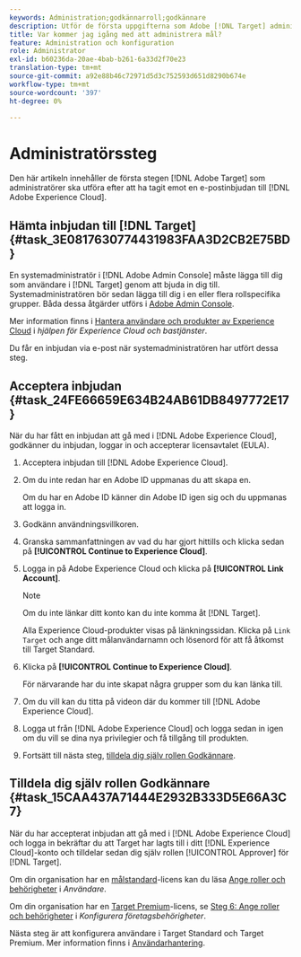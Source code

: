 ```yaml
---
keywords: Administration;godkännarroll;godkännare
description: Utför de första uppgifterna som Adobe [!DNL Target] administratörer ska utföra efter att ha tagit emot e-postinbjudan till Adobe Experience Cloud.
title: Var kommer jag igång med att administrera mål?
feature: Administration och konfiguration
role: Administrator
exl-id: b60236da-20ae-4bab-b261-6a33d2f70e23
translation-type: tm+mt
source-git-commit: a92e88b46c72971d5d3c752593d651d8290b674e
workflow-type: tm+mt
source-wordcount: '397'
ht-degree: 0%

---
```


# Administratörssteg

Den här artikeln innehåller de första stegen [!DNL Adobe Target] som administratörer ska utföra efter att ha tagit emot en e-postinbjudan till [!DNL Adobe Experience Cloud].

## Hämta inbjudan till [!DNL Target] {#task_3E0817630774431983FAA3D2CB2E75BD}

En systemadministratör i [!DNL Adobe Admin Console] måste lägga till dig som användare i [!DNL Target] genom att bjuda in dig till. Systemadministratören bör sedan lägga till dig i en eller flera rollspecifika grupper. Båda dessa åtgärder utförs i [Adobe Admin Console](https://adminconsole.adobe.com).

Mer information finns i [Hantera användare och produkter av Experience Cloud](https://experienceleague.adobe.com/docs/core-services/interface/manage-users-and-products/admin-getting-started.html) i *hjälpen för Experience Cloud och bastjänster*.

Du får en inbjudan via e-post när systemadministratören har utfört dessa steg.

## Acceptera inbjudan {#task_24FE66659E634B24AB61DB8497772E17}

När du har fått en inbjudan att gå med i [!DNL Adobe Experience Cloud], godkänner du inbjudan, loggar in och accepterar licensavtalet (EULA).

1. Acceptera inbjudan till [!DNL Adobe Experience Cloud].
1. Om du inte redan har en Adobe ID uppmanas du att skapa en.

   Om du har en Adobe ID känner din Adobe ID igen sig och du uppmanas att logga in.
1. Godkänn användningsvillkoren.
1. Granska sammanfattningen av vad du har gjort hittills och klicka sedan på **[!UICONTROL Continue to Experience Cloud]**.
1. Logga in på Adobe Experience Cloud och klicka på **[!UICONTROL Link Account]**.

   >[!NOTE]
   >
   >Om du inte länkar ditt konto kan du inte komma åt [!DNL Target].

   Alla Experience Cloud-produkter visas på länkningssidan. Klicka på `Link Target` och ange ditt målanvändarnamn och lösenord för att få åtkomst till Target Standard.
1. Klicka på **[!UICONTROL Continue to Experience Cloud]**.

   För närvarande har du inte skapat några grupper som du kan länka till.
1. Om du vill kan du titta på videon där du kommer till [!DNL Adobe Experience Cloud].
1. Logga ut från [!DNL Adobe Experience Cloud] och logga sedan in igen om du vill se dina nya privilegier och få tillgång till produkten.
1. Fortsätt till nästa steg, [tilldela dig själv rollen Godkännare](/help/administrating-target/start-target.md#task_15CAA437A71444E2932B333D5E66A3C7).

## Tilldela dig själv rollen Godkännare {#task_15CAA437A71444E2932B333D5E66A3C7}

När du har accepterat inbjudan att gå med i [!DNL Adobe Experience Cloud] och logga in bekräftar du att Target har lagts till i ditt [!DNL Experience Cloud]-konto och tilldelar sedan dig själv rollen [!UICONTROL Approver] för [!DNL Target].

Om din organisation har en [målstandard](/help/c-intro/intro.md#section_ACD5EFF17AAB4E979CBEFA0145CCD905)-licens kan du läsa [Ange roller och behörigheter](/help/administrating-target/c-user-management/c-user-management/user-management.md#roles-permissions) i *Användare*.

Om din organisation har en [Target Premium](/help/c-intro/intro.md#premium)-licens, se [Steg 6: Ange roller och behörigheter](/help/administrating-target/c-user-management/property-channel/properties-overview.md#section_8C425E43E5DD4111BBFC734A2B7ABC80) i *Konfigurera företagsbehörigheter*.

Nästa steg är att konfigurera användare i Target Standard och Target Premium. Mer information finns i [Användarhantering](/help/administrating-target/c-user-management/user-management.md).
